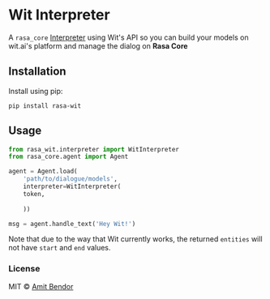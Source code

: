 # Wit Interpreter


A `rasa_core` [Interpreter](http://rasa.com/docs/core/api/interpreter/) using Wit's API so you can build your models on wit.ai's platform and manage the dialog on **Rasa Core**

## Installation

Install using pip:

```
pip install rasa-wit
```

## Usage

```py
from rasa_wit.interpreter import WitInterpreter
from rasa_core.agent import Agent

agent = Agent.load(
    'path/to/dialogue/models',
    interpreter=WitInterpreter(
    token,
    
    ))

msg = agent.handle_text('Hey Wit!')
```

Note that due to the way that Wit currently works, the returned `entities` will not have `start` and `end` values.

### License
MIT © [Amit Bendor](https://amitbend.com)